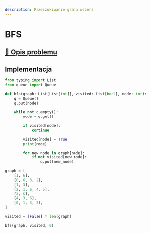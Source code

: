 ```yaml
---
description: Przeszukiwanie grafu wszerz
---
```


# BFS

## [:link: Opis problemu](../../../../algorithms/graphs/bfs.md)

## Implementacja

```python linenums="1"
from typing import List
from queue import Queue

def bfs(graph: List[List[int]], visited: List[bool], node: int):
    q = Queue()
    q.put(node)

    while not q.empty():
        node = q.get()
        
        if visited[node]:
            continue

        visited[node] = True
        print(node)

        for new_node in graph[node]:
            if not visited[new_node]:
                q.put(new_node)

graph = [
	[1, 6],
	[0, 6, 3, 2],
	[1, 3],
	[2, 1, 6, 4, 5],
	[3, 5],
	[4, 3, 6],
	[0, 1, 3, 5],
]

visited = [False] * len(graph)

bfs(graph, visited, 0)
```
